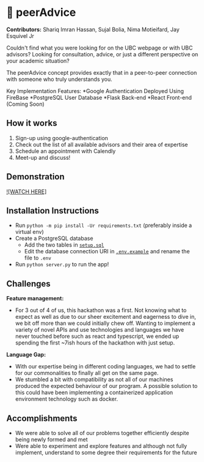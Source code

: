 # 🏫 peerAdvice
**Contributors:** Shariq Imran Hassan, Sujal Bolia, Nima Motieifard, Jay Esquivel Jr

Couldn't find what you were looking for on the UBC webpage or with UBC advisors? Looking for consultation, advice, or just a different perspective on your academic situation?

The peerAdvice concept provides exactly that in a peer-to-peer connection with someone who truly understands you.

Key Implementation Features:
*Google Authentication Deployed Using FireBase
*PostgreSQL User Database
*Flask Back-end
*React Front-end (Coming Soon)

## How it works
1. Sign-up using google-authentication
2. Check out the list of all available advisors and their area of expertise
3. Schedule an appointment with Calendly
4. Meet-up and discuss!

## Demonstration
[![WATCH HERE]](https://youtu.be/_7WZNNuexCQ)


## Installation Instructions

- Run `python -m pip install -Ur requirements.txt` (preferably inside a virtual env)
- Create a PostgreSQL database
  - Add the two tables in [`setup.sql`](setup.sql)
  - Edit the database connection URI in [`.env.example`](.env.example) and rename the file to `.env`
- Run `python server.py` to run the app!

## Challenges
**Feature management:**
* For 3 out of 4 of us, this hackathon was a first. Not knowing what to expect as well as due to our sheer excitement and eagerness to dive in, we bit off more than we could initially chew off. Wanting to implement a variety of novel APIs and use technologies and languages we have never touched before such as react and typescript, we ended up spending the first ~7ish hours of the hackathon with just setup.

**Language Gap:**
* With our expertise being in different coding languages, we had to settle for our commonalities to finally all get on the same page.
* We stumbled a bit with compatibility as not all of our machines produced the expected behaviour of our program. A possible solution to this could have been implementing a containerized application environment technology such as docker.

## Accomplishments
* We were able to solve all of our problems together efficiently despite being newly formed and met
* Were able to experiment and explore features and although not fully implement, understand to some degree their requirements for the future
